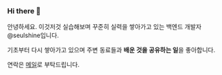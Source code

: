 ### Hi there 👋


안녕하세요. 이것저것 실습해보며 꾸준히 실력을 쌓아가고 있는 백엔드 개발자 @seulshine입니다. 

기초부터 다시 쌓아가고 있으며 주변 동료들과 **배운 것을 공유하는 일**을 좋아합니다.

연락은 [메일](mailto:seulshine@gmail.com)로 부탁드립니다.

<!--
**seulshine/seulshine** is a ✨ _special_ ✨ repository because its `README.md` (this file) appears on your GitHub profile.

Here are some ideas to get you started:

- 🔭 I’m currently working on ...
- 🌱 I’m currently learning ...
- 👯 I’m looking to collaborate on ...
- 🤔 I’m looking for help with ...
- 💬 Ask me about ...
- 📫 How to reach me: ...
- 😄 Pronouns: ...
- ⚡ Fun fact: ...
-->
